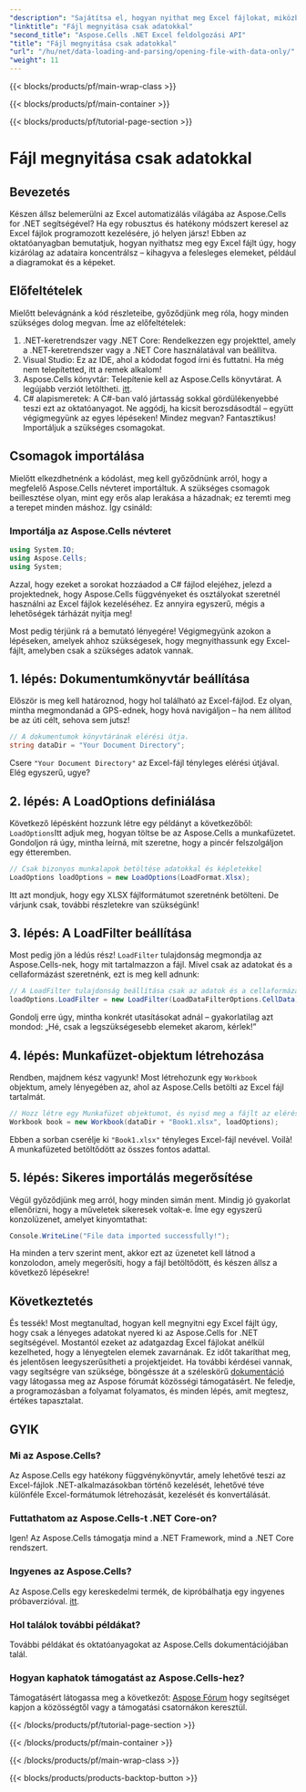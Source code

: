 ```yaml
---
"description": "Sajátítsa el, hogyan nyithat meg Excel fájlokat, miközben csak az adatokra koncentrál az Aspose.Cells for .NET segítségével. Egyszerű útmutató .NET fejlesztőknek az Excel műveletek egyszerűsítéséhez."
"linktitle": "Fájl megnyitása csak adatokkal"
"second_title": "Aspose.Cells .NET Excel feldolgozási API"
"title": "Fájl megnyitása csak adatokkal"
"url": "/hu/net/data-loading-and-parsing/opening-file-with-data-only/"
"weight": 11
---
```


{{< blocks/products/pf/main-wrap-class >}}

{{< blocks/products/pf/main-container >}}

{{< blocks/products/pf/tutorial-page-section >}}

# Fájl megnyitása csak adatokkal

## Bevezetés
Készen állsz belemerülni az Excel automatizálás világába az Aspose.Cells for .NET segítségével? Ha egy robusztus és hatékony módszert keresel az Excel fájlok programozott kezelésére, jó helyen jársz! Ebben az oktatóanyagban bemutatjuk, hogyan nyithatsz meg egy Excel fájlt úgy, hogy kizárólag az adataira koncentrálsz – kihagyva a felesleges elemeket, például a diagramokat és a képeket.
## Előfeltételek
Mielőtt belevágnánk a kód részleteibe, győződjünk meg róla, hogy minden szükséges dolog megvan. Íme az előfeltételek:
1. .NET-keretrendszer vagy .NET Core: Rendelkezzen egy projekttel, amely a .NET-keretrendszer vagy a .NET Core használatával van beállítva.
2. Visual Studio: Ez az IDE, ahol a kódodat fogod írni és futtatni. Ha még nem telepítetted, itt a remek alkalom!
3. Aspose.Cells könyvtár: Telepítenie kell az Aspose.Cells könyvtárat. A legújabb verziót letöltheti. [itt](https://releases.aspose.com/cells/net/).
4. C# alapismeretek: A C#-ban való jártasság sokkal gördülékenyebbé teszi ezt az oktatóanyagot. Ne aggódj, ha kicsit berozsdásodtál – együtt végigmegyünk az egyes lépéseken!
Mindez megvan? Fantasztikus! Importáljuk a szükséges csomagokat.
## Csomagok importálása
Mielőtt elkezdhetnénk a kódolást, meg kell győződnünk arról, hogy a megfelelő Aspose.Cells névteret importáltuk. A szükséges csomagok beillesztése olyan, mint egy erős alap lerakása a házadnak; ez teremti meg a terepet minden máshoz. Így csináld:
### Importálja az Aspose.Cells névteret
```csharp
using System.IO;
using Aspose.Cells;
using System;
```
Azzal, hogy ezeket a sorokat hozzáadod a C# fájlod elejéhez, jelezd a projektednek, hogy Aspose.Cells függvényeket és osztályokat szeretnél használni az Excel fájlok kezeléséhez. Ez annyira egyszerű, mégis a lehetőségek tárházát nyitja meg!

Most pedig térjünk rá a bemutató lényegére! Végigmegyünk azokon a lépéseken, amelyek ahhoz szükségesek, hogy megnyithassunk egy Excel-fájlt, amelyben csak a szükséges adatok vannak.
## 1. lépés: Dokumentumkönyvtár beállítása
Először is meg kell határoznod, hogy hol található az Excel-fájlod. Ez olyan, mintha megmondanád a GPS-ednek, hogy hová navigáljon – ha nem állítod be az úti célt, sehova sem jutsz!
```csharp
// A dokumentumok könyvtárának elérési útja.
string dataDir = "Your Document Directory";
```
Csere `"Your Document Directory"` az Excel-fájl tényleges elérési útjával. Elég egyszerű, ugye? 
## 2. lépés: A LoadOptions definiálása
Következő lépésként hozzunk létre egy példányt a következőből: `LoadOptions`Itt adjuk meg, hogyan töltse be az Aspose.Cells a munkafüzetet. Gondoljon rá úgy, mintha leírná, mit szeretne, hogy a pincér felszolgáljon egy étteremben.
```csharp
// Csak bizonyos munkalapok betöltése adatokkal és képletekkel
LoadOptions loadOptions = new LoadOptions(LoadFormat.Xlsx);
```
Itt azt mondjuk, hogy egy XLSX fájlformátumot szeretnénk betölteni. De várjunk csak, további részletekre van szükségünk!
## 3. lépés: A LoadFilter beállítása
Most pedig jön a lédús rész! `LoadFilter` tulajdonság megmondja az Aspose.Cells-nek, hogy mit tartalmazzon a fájl. Mivel csak az adatokat és a cellaformázást szeretnénk, ezt is meg kell adnunk:
```csharp
// A LoadFilter tulajdonság beállítása csak az adatok és a cellaformázás betöltésére
loadOptions.LoadFilter = new LoadFilter(LoadDataFilterOptions.CellData);
```
Gondolj erre úgy, mintha konkrét utasításokat adnál – gyakorlatilag azt mondod: „Hé, csak a legszükségesebb elemeket akarom, kérlek!”
## 4. lépés: Munkafüzet-objektum létrehozása
Rendben, majdnem kész vagyunk! Most létrehozunk egy `Workbook` objektum, amely lényegében az, ahol az Aspose.Cells betölti az Excel fájl tartalmát.
```csharp
// Hozz létre egy Munkafüzet objektumot, és nyisd meg a fájlt az elérési útjából
Workbook book = new Workbook(dataDir + "Book1.xlsx", loadOptions);
```
Ebben a sorban cserélje ki `"Book1.xlsx"` tényleges Excel-fájl nevével. Voilà! A munkafüzeted betöltődött az összes fontos adattal.
## 5. lépés: Sikeres importálás megerősítése
Végül győződjünk meg arról, hogy minden simán ment. Mindig jó gyakorlat ellenőrizni, hogy a műveletek sikeresek voltak-e. Íme egy egyszerű konzolüzenet, amelyet kinyomtathat:
```csharp
Console.WriteLine("File data imported successfully!");
```
Ha minden a terv szerint ment, akkor ezt az üzenetet kell látnod a konzolodon, amely megerősíti, hogy a fájl betöltődött, és készen állsz a következő lépésekre!
## Következtetés
És tessék! Most megtanultad, hogyan kell megnyitni egy Excel fájlt úgy, hogy csak a lényeges adatokat nyered ki az Aspose.Cells for .NET segítségével. Mostantól ezeket az adatgazdag Excel fájlokat anélkül kezelheted, hogy a lényegtelen elemek zavarnának. Ez időt takaríthat meg, és jelentősen leegyszerűsítheti a projektjeidet.
Ha további kérdései vannak, vagy segítségre van szüksége, böngéssze át a széleskörű [dokumentáció](https://reference.aspose.com/cells/net/) vagy látogassa meg az Aspose fórumát közösségi támogatásért. Ne feledje, a programozásban a folyamat folyamatos, és minden lépés, amit megtesz, értékes tapasztalat.
## GYIK
### Mi az Aspose.Cells?
Az Aspose.Cells egy hatékony függvénykönyvtár, amely lehetővé teszi az Excel-fájlok .NET-alkalmazásokban történő kezelését, lehetővé téve különféle Excel-formátumok létrehozását, kezelését és konvertálását.
### Futtathatom az Aspose.Cells-t .NET Core-on?
Igen! Az Aspose.Cells támogatja mind a .NET Framework, mind a .NET Core rendszert.
### Ingyenes az Aspose.Cells?
Az Aspose.Cells egy kereskedelmi termék, de kipróbálhatja egy ingyenes próbaverzióval. [itt](https://releases.aspose.com/).
### Hol találok további példákat?
További példákat és oktatóanyagokat az Aspose.Cells dokumentációjában talál.
### Hogyan kaphatok támogatást az Aspose.Cells-hez?
Támogatásért látogassa meg a következőt: [Aspose Fórum](https://forum.aspose.com/c/cells/9) hogy segítséget kapjon a közösségtől vagy a támogatási csatornákon keresztül.

{{< /blocks/products/pf/tutorial-page-section >}}

{{< /blocks/products/pf/main-container >}}

{{< /blocks/products/pf/main-wrap-class >}}

{{< blocks/products/products-backtop-button >}}